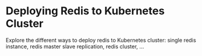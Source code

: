 # Deploying Redis to Kubernetes Cluster
Explore the different ways to deploy redis to Kubernetes cluster: single redis instance, redis master slave replication, redis cluster, ...
